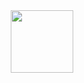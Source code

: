 <div id="header" align="center">
  <img src="[https://media2.giphy.com/media/YRMb6dd7zprS00JdGZ/giphy.gif?cid=790b761118a487ee668e49ebfcb03f59b949fba23065e63c&rid=giphy.gif&ct=s](https://media2.giphy.com/media/ptzlRfMuHaGgccUzbh/giphy.gif?cid=790b761189a458adc1aec66773b66fb037b7969dedd956bb&rid=giphy.gif&ct=s)" width="100"/>
</div>
